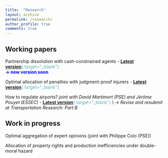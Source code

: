 ```yaml
---
title:  "Research"
layout: archive
permalink: /research/
author_profile: true
comments: true
---
```


## Working papers


Partnership dissolution with cash-constrained agents - <span style="color:#4CB1BD;">[**Latest version**](https://papers.ssrn.com/sol3/papers.cfm?abstract_id=3939829){:target="_blank"}</span>
 <br>  <span style="color:blue">**-> new version soon**</span>

Optimal allocation of penalties with judgment-proof injurers - <span style="color:#4CB1BD;">[**Latest version**](../files/allocation_penalties_pommey.pdf){:target="_blank"}</span>

How to regulate airports? *joint with David Martimort (PSE) and Jérôme Pouyet (ESSEC)* - <span style="color:#4CB1BD;">[**Latest version**](https://hal.archives-ouvertes.fr/hal-03328394/document){:target="_blank"}</span>
\ -> *Revise and resubmit at Transportation Research: Part B*

## Work in progress

Optimal aggregation of expert opinions (joint with Philippe Colo (PSE))

Allocation of property rights and production inefficiencies under double-moral hazard

